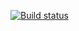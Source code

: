 [![Build status](https://ci.appveyor.com/api/projects/status/dvc4m5u53hjey7gr?svg=true)](https://ci.appveyor.com/project/tatsuya/winforms-utility-library)
